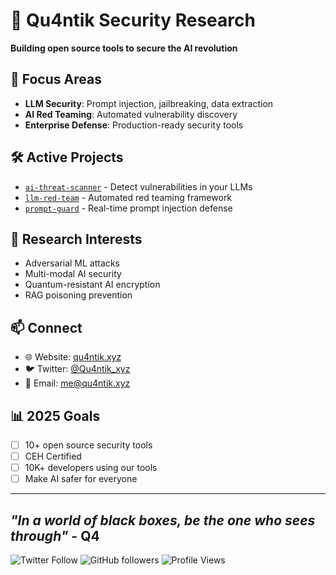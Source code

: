 # 🧬 Qu4ntik Security Research

**Building open source tools to secure the AI revolution**

## 🎯 Focus Areas
- **LLM Security**: Prompt injection, jailbreaking, data extraction
- **AI Red Teaming**: Automated vulnerability discovery
- **Enterprise Defense**: Production-ready security tools

## 🛠️ Active Projects
- [`ai-threat-scanner`](https://github.com/Qu4ntikxyz/ai-threat-scanner) - Detect vulnerabilities in your LLMs
- [`llm-red-team`](https://github.com/Qu4ntikxyz/llm-red-team) - Automated red teaming framework
- [`prompt-guard`](https://github.com/Qu4ntikxyz/prompt-guard) - Real-time prompt injection defense

## 🔬 Research Interests
- Adversarial ML attacks
- Multi-modal AI security  
- Quantum-resistant AI encryption
- RAG poisoning prevention

## 📫 Connect
- 🌐 Website: [qu4ntik.xyz](https://qu4ntik.xyz)
- 🐦 Twitter: [@Qu4ntik_xyz](https://twitter.com/Qu4ntik_xyz)
- 📧 Email: me@qu4ntik.xyz

## 📊 2025 Goals
- [ ] 10+ open source security tools
- [ ] CEH Certified
- [ ] 10K+ developers using our tools
- [ ] Make AI safer for everyone

---
*"In a world of black boxes, be the one who sees through"* - Q4
---
![Twitter Follow](https://img.shields.io/twitter/follow/Qu4ntik_xyz?style=social)
![GitHub followers](https://img.shields.io/github/followers/Qu4ntikxyz?style=social)
![Profile Views](https://komarev.com/ghpvc/?username=Qu4ntikxyz&color=blue)
